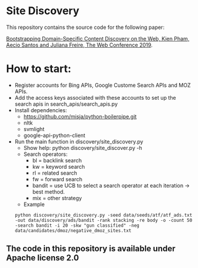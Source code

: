 # Site Discovery
This repository contains the source code for the following paper:

[Bootstrapping Domain-Specific Content Discovery on the Web, Kien Pham, Aecio Santos and Juliana Freire, The Web Conference 2019](https://arxiv.org/pdf/1902.09667.pdf).

# How to start:
- Register accounts for Bing APIs, Google Custome Search APIs and MOZ APIs.
- Add the access keys associated with these accounts to set up the search apis in search_apis/search_apis.py 
- Install dependencies:
	- https://github.com/misja/python-boilerpipe.git
	- nltk
	- svmlight
	- google-api-python-client
- Run the main function in discovery/site_discovery.py
	- Show help: python discovery/site_discover.py -h
	- Search operators:
		- bl = backlink search
		- kw = keyword search
		- rl = related search 
		- fw = forward search
		- bandit = use UCB to select a search operator at each iteration -> best method.
		- mix = other strategy
	- Example
	```
	python discovery/site_discovery.py -seed data/seeds/atf/atf_ads.txt -out data/discovery/ads/bandit -rank stacking -re body -o -count 50 -search bandit -i 20 -skw "gun classified" -neg data/candidates/dmoz/negative_dmoz_sites.txt
	```

## The code in this repository is available under Apache license 2.0
